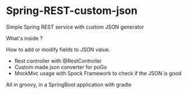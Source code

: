 # Spring-REST-custom-json
Simple Spring REST service with custom JSON generator

What's inside ?

How to add or modify fields to JSON value.

<ul>
  <li>Rest controller with @RestController</li>
  <li>Custom made json converter for poGo</li>
  <li>MockMvc usage with Spock Framework to check if the JSON is good</li>
</ul>

All in groovy, in a SpringBoot application with gradle
